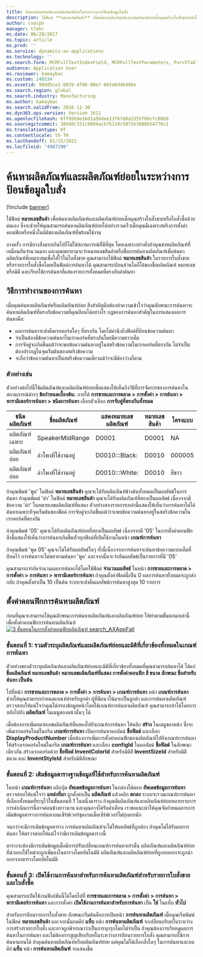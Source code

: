 ```yaml
---
title: ค้นหาผลิตภัณฑ์และผลิตภัณฑ์ย่อยในระหว่างการป้อนข้อมูลใบสั่ง
description: ใช้ฟิลด์ **หมายเลขสินค้า** เพื่อค้นหาผลิตภัณฑ์และผลิตภัณฑ์ย่อยเมื่อคุณสร้างใบสั่งขายหรือใบสั่งซื้อด้วยตนเอง ซึ่งจะช่วยให้คุณสามารถค้นหาผลิตภัณฑ์ย่อยได้อย่างรวดเร็วเมื่อคุณมีเฉพาะสตริงการตั้งค่าคอนฟิกหรือหนึ่งในมิติของผลิตภัณฑ์ที่พร้อมใช้งาน
author: cvocph
manager: tfehr
ms.date: 06/20/2017
ms.topic: article
ms.prod: ''
ms.service: dynamics-ax-applications
ms.technology: ''
ms.search.form: MCRFullTextIndexField, MCRFullTextParameters, PurchTable, PurchTablePart, SalesTable
audience: Application User
ms.reviewer: kamaybac
ms.custom: 248534
ms.assetid: 99dd5ce1-0029-4f06-90e7-865e6d46d86e
ms.search.region: global
ms.search.industry: Manufacturing
ms.author: kamaybac
ms.search.validFrom: 2016-11-30
ms.dyn365.ops.version: Version 1611
ms.openlocfilehash: 6ff95b9e16d1a56dee13f67d0a3355f09cfc60b9
ms.sourcegitcommit: 38d40c331c8894acb7b119c5073e3088b54776c1
ms.translationtype: HT
ms.contentlocale: th-TH
ms.lasthandoff: 01/15/2021
ms.locfileid: "4987190"
---
```

# <a name="search-for-products-and-product-variants-during-order-entry"></a>ค้นหาผลิตภัณฑ์และผลิตภัณฑ์ย่อยในระหว่างการป้อนข้อมูลใบสั่ง

[!include [banner](../includes/banner.md)]

ใช้ฟิลด์ **หมายเลขสินค้า** เพื่อค้นหาผลิตภัณฑ์และผลิตภัณฑ์ย่อยเมื่อคุณสร้างใบสั่งขายหรือใบสั่งซื้อด้วยตนเอง  ซึ่งจะช่วยให้คุณสามารถค้นหาผลิตภัณฑ์ย่อยได้อย่างรวดเร็วเมื่อคุณมีเฉพาะสตริงการตั้งค่าคอนฟิกหรือหนึ่งในมิติของผลิตภัณฑ์ที่พร้อมใช้งาน

บางครั้ง การมีบางสิ่งมากเกินไปก็ไม่ใช่สถานการณ์ที่ดีที่สุด โดยเฉพาะอย่างยิ่งถ้าคุณขายผลิตภัณฑ์ที่เหมือนกันจำนวนมาก และคุณพยายามจะจำหมายเลขสินค้าหรือชื่อการค้นหาผลิตภัณฑ์เพื่อค้นหาผลิตภัณฑ์ที่เหมาะสมเพื่อใส่ไว้ในใบสั่งขาย คุณสามารถใช้ฟิลด์ **หมายเลขสินค้า** ในรายการใบสั่งขายหรือรายการใบสั่งซื้อโดยเป็นฟิลด์การค้นหาได้ คุณสามารถป้อนส่วนใดก็ได้ของชื่อผลิตภัณฑ์ หมายเลข หรือมิติ และเรียกใช้การค้นหาที่แสดงรายการทั้งหมดที่ตรงกับคำค้นหา

## <a name="how-search-works"></a>วิธีการทำงานของการค้นหา
เมื่อคุณค้นหาผลิตภัณฑ์หรือผลิตภัณฑ์ย่อย สิ่งสำคัญคือต้องทำความเข้าใจว่าคุณลักษณะการค้นหาจะค้นหาผลิตภัณฑ์ที่ตรงกับข้อความที่คุณป้อนได้อย่างไร กฎของการค้นหาสำคัญในการแสดงผลการค้นหาคือ:

-   ผลการค้นหาจะส่งคืนเรกคอร์ดใดๆ ที่ตรงกัน โดยไม่คำนึงถึงฟิลด์ที่ป้อนข้อความค้นหา
-   จำเป็นต้องมีข้อความค้นหาในเรกคอร์ดที่ตรงกันโดยมีความยาวเต็ม
-   การจับคู่จะเกิดขึ้นแม้ว่าจะพบข้อความค้นหาอยู่ในสตริงข้อความในเรกคอร์ดที่ตรงกัน ไม่จำเป็นต้องปรากฏในจุดเริ่มต้นของสตริงข้อความ
-   จะถือว่าข้อความค้นหาเป็นสตริงข้อความเดี่ยวแม้ว่าจะมีช่องว่างก็ตาม

### <a name="examples"></a>ตัวอย่างเช่น

ตัวอย่างต่อไปนี้ใช้ผลิตภัณฑ์และผลิตภัณฑ์ย่อยเพื่อแสดงให้เห็นถึงวิธีที่การจัดการของการค้นหาในสถานการณ์ต่างๆ **ข้อกำหนดเบื้องต้น:** ภายใต้ **การขายและการตลาด &gt; การตั้งค่า &gt; การค้นหา &gt; พารามิเตอร์การค้นหา &gt; ชนิดการค้นหา** เลือกตัวเลือก **การจับคู่ที่ตรงกันทั้งหมด**

| ชนิดผลิตภัณฑ์     | ชื่อผลิตภัณฑ์    | แสดงหมายเลขผลิตภัณฑ์ | หมายเลขสินค้า | โครงแบบ |
|------------------|-----------------|------------------------|-------------|---------------|
| ผลิตภัณฑ์เฉพาะ | SpeakerMidRange | D0001                  | D0001       | NA            |
| ผลิตภัณฑ์ย่อย  | ลำโพงที่ใช้งานอยู่  | D0010:::Black:         | D0010       | 000005        |
| ผลิตภัณฑ์ย่อย  | ลำโพงที่ใช้งานอยู่  | D0010:::White:         | D0010       | สีขาว         |

ถ้าคุณพิมพ์ 'พูด' ในฟิลด์ **หมายเลขสินค้า** คุณจะได้รับผลิตภัณฑ์ข้างต้นทั้งหมดเป็นผลลัพธ์ในการค้นหา ถ้าคุณพิมพ์ 'ดำ' ในฟิลด์ **หมายเลขสินค้า** คุณจะได้รับผลิตภัณฑ์ที่สองเป็นผลลัพธ์ เนื่องจากมีข้อความ 'ดำ' ในหมายเลขผลิตภัณฑ์ที่แสดง ตัวอย่างสองรายการเหล่านี้แสดงให้เห็นว่าการค้นหาไม่ได้ค้นหาเฉพาะทีจุดเริ่มต้นของฟิลด์ การจับคู่จะเกิดขึ้นแม้ว่าจะพบข้อความค้นหาอยู่ในสตริงข้อความในเรกคอร์ดที่ตรงกัน  

ถ้าคุณพิมพ์ '05' คุณจะได้รับผลิตภัณฑ์ย่อยที่สองเป็นผลลัพธ์ เนื่องจากมี '05' ในการตั้งค่าคอนฟิก สิ่งนี้แสดงให้เห็นว่าการค้นหาเกิดขึ้นทั่วทุกฟิลด์ที่เปิดใช้งานในหน้า **เกณฑ์การค้นหา**  

ถ้าคุณพิมพ์ 'พูด 05' คุณจะไม่ได้รับผลลัพธ์ใดๆ ทั้งนี้เนื่องจากการค้นหาจะค้นหาข้อความแบบเต็มที่ป้อนไว้ การค้นหาจะไม่พยายามค้นหา 'พูด' และจากนั้นจะจำกัดผลลัพธ์เป็นรายการที่มี '05'  

คุณสามารถจำกัดจำนวนผลการค้นหาได้โดยใช้ฟิลด์ **จำนวนผลลัพธ์** ในหน้า **การขายและการตลาด &gt; การตั้งค่า &gt; การค้นหา &gt; พารามิเตอร์การค้นหา** ถ้าคุณตั้งค่าฟิลด์นี้เป็น 0 ผลการค้นหาทั้งหมดจะถูกส่งกลับ ถ้าคุณตั้งค่าเป็น 10 เป็นต้น ระบบจะส่งคืนผลลัพธ์การค้นหาสูงสุด 10 รายการ

## <a name="configure-the-product-search"></a>ตั้งค่าคอนฟิกการค้นหาผลิตภัณฑ์
ก่อนที่คุณจะสามารถใช้คุณลักษณะการค้นหาผลิตภัณฑ์และผลิตภัณฑ์ย่อย ให้ทำตามขั้นตอนเหล่านี้เพื่อตั้งค่าคอนฟิกการค้นหาผลิตภัณฑ์ [![3 ขั้นตอนในการตั้งค่าคอนฟิกผลิตภัณฑ์ search\_AXAppFall](./media/3-steps-to-configure-product-search_axappfall.png)](./media/3-steps-to-configure-product-search_axappfall.png)

### <a name="step-1-include-all-the-relevant-product-and-product-variant-identifiers-and-dimensions-in-the-search-criteria"></a>ขั้นตอนที่ 1: รวมตัวระบุผลิตภัณฑ์และผลิตภัณฑ์ย่อยและมิติที่เกี่ยวข้องทั้งหมดในเกณฑ์การค้นหา

ตัวอย่างของตัวระบุผลิตภัณฑ์และผลิตภัณฑ์ย่อยและมิติที่เกี่ยวข้องทั้งหมดที่คุณสามารถค้นหาได้ ได้แก่ **ชื่อผลิตภัณฑ์ หมายเลขสินค้า** **หมายเลขผลิตภัณฑ์ที่แสดง การตั้งค่าคอนฟิก สี ขนาด ลักษณะ ชื่อสำหรับค้นหา เป็นต้น**  

ไปที่หน้า **การขายและการตลาด &gt; การตั้งค่า &gt; การค้นหา &gt; เกณฑ์การค้นหา** หน้า **เกณฑ์การค้นหา** ช่วยให้คุณสามารถกำหนดเกณฑ์สำหรับลูกค้า ผู้ที่มีแนวโน้มจะเป็นลูกค้า และการค้นหาผลิตภัณฑ์ ตรวจสอบให้แน่ใจว่าคุณได้กรองข้อมูลหน้าโดยใช้เกณฑ์การค้นหาผลิตภัณฑ์ คุณสามารถทำได้โดยการสลับไปยัง **ผลิตภัณฑ์** ในเมนูของหน้านั้นๆ ได้  

เมื่อต้องการเพิ่มหมายเลขผลิตภัณฑ์ที่แสดงไปยังเกณฑ์การค้นหา ให้คลิก **สร้าง** ในเมนูของหน้า ซึ่งจะเพิ่มเรกคอร์ดใหม่ในกริด **เกณฑ์การค้นหา** เปิดการค้นหาคอลัมน์ **ชื่อฟิลด์** และเลือก **DisplayProductNumber** เมื่อต้องการเพิ่มการตั้งค่าคอนฟิกของผลิตภัณฑ์ไปยังเกณฑ์การค้นหา ให้สร้างเรกคอร์ดใหม่ในกริด **เกณฑ์การค้นหา** และเลือก **configId** ในคอลัมน์ **ชื่อฟิลด์** ในลักษณะเดียวกัน สร้างเรกคอร์ดด้วย **ชื่อฟิลด์** **InventColorId** สำหรับมิติสี **InventSizeId** สำหรับมิติขนาด และ **InventStyleId** สำหรับมิติลักษณะ

### <a name="step-2-populate-the-database-table-that-is-used-for-product-search"></a>ขั้นตอนที่ 2: เติมข้อมูลตารางฐานข้อมูลที่ใช้สำหรับการค้นหาผลิตภัณฑ์

ในหน้า **เกณฑ์การค้นหา** คลิกปุ่ม **อัพเดตข้อมูลการค้นหา** ในกล่องโต้ตอบ **อัพเดตข้อมูลการค้นหา** ตรวจสอบให้แน่ใจว่า **แหล่งที่มา** ถูกตั้งค่าเป็น **ผลิตภัณฑ์** แล้วคลิก **ตกลง** ระบบจะรวมเกณฑ์การค้นหาที่เลือกทั้งหมดที่ระบุไว้ในขั้นตอนที่ 1 ในหนึ่งตาราง ถ้าคุณมีผลิตภัณฑ์และผลิตภัณฑ์ย่อยหลายรายการ การดำเนินการนี้อาจค่อนข้างยาวนาน และคุณอาจได้รับคำเตือน เราขอแนะนำให้คุณจัดกำหนดการการเติมข้อมูลตารางการค้นหาบนเซิร์ฟเวอร์ชุดงานเมื่อเซิร์ฟเวอร์ไม่ยุ่งมากนัก  

จนกว่าจะมีการเติมข้อมูลตาราง การค้นหาผลิตภัณฑ์จะไม่ให้ผลลัพธ์ที่ถูกต้อง ถ้าคุณไม่ได้รับผลการค้นหา ให้ตรวจสอบให้แน่ใจว่ามีการเติมข้อมูลตารางนี้  

ตารางจะต้องมีการเติมข้อมูลเมื่อมีการปรับเปลี่ยนเกณฑ์การค้นหาเท่านั้น ผลิตภัณฑ์และผลิตภัณฑ์ย่อยที่นำออกใช้ใหม่จะถูกเพิ่มลงในตารางโดยอัตโนมัติ ผลิตภัณฑ์และผลิตภัณฑ์ย่อยที่ถูกลบออกจะถูกนำออกจากตารางโดยอัตโนมัติ

### <a name="step-3-enable-the-lookup-for-product-search-on-sales-and-purchase-order-lines"></a>ขั้นตอนที่ 3: เปิดใช้งานการค้นหาสำหรับการค้นหาผลิตภัณฑ์สำหรับรายการใบสั่งขายและใบสั่งซื้อ

คุณสามารถเปิดใช้งานฟังก์ชันนี้ได้โดยไปที่ **การขายและการตลาด &gt; การตั้งค่า &gt; การค้นหา &gt; พารามิเตอร์การค้นหา** และการตั้งค่า **เปิดใช้งานการค้นหาสำหรับการค้นหา** เป็น **ใช่** ในแท็บ **ทั่วไป**  

สำหรับการป้อนรายการใบสั่งขาย ลักษณะเริ่มต้นคือการเปิดหน้า **การค้นหาผลิตภัณฑ์** เมื่อคุณเริ่มพิมพ์ในฟิลด์ **หมายเลขสินค้า** และจากนั้นกดคีย์ **แท็บ** หน้า **การค้นหาผลิตภัณฑ์** จะเปลี่ยนบริบทในระหว่างการสร้างรายการใบสั่ง และอาจถูกพิจารณาว่าเป็นการบุกรุกโดยไม่จำเป็น ถ้าคุณต้องการเรียกดูผลการค้นหาในการค้นหา และไม่ต้องการสูญเสียบริบทในระหว่างการป้อนรายการใบสั่ง คุณสามารถใช้การค้นหาแทนได้ ถ้าคุณค้นหาผลิตภัณฑ์หรือผลิตภัณฑ์ย่อย แต่คุณไม่ได้เลือกสิ่งใดๆ ในการค้นหาและกดคีย์ **แท็บ** หน้า **การค้นหาผลิตภัณฑ์** จะแสดงขึ้น



